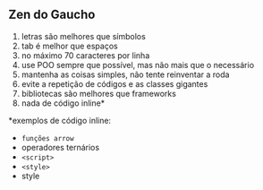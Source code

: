 ## Zen do Gaucho

1. letras são melhores que símbolos
2. tab é melhor que espaços
3. no máximo 70 caracteres por linha
4. use POO sempre que possível, mas não mais que o necessário
5. mantenha as coisas simples, não tente reinventar a roda
6. evite a repetição de códigos e as classes gigantes
7. bibliotecas são melhores que frameworks
8. nada de código inline*

*exemplos de código inline:

- `funções arrow`
- operadores ternários
- `<script>`
- `<style>`
- style
